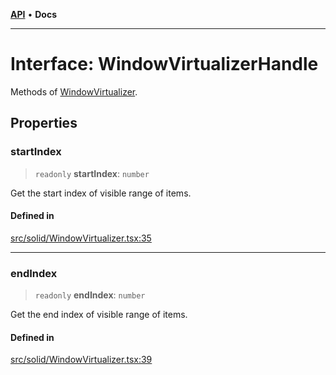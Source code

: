[**API**](../../API.md) • **Docs**

***

# Interface: WindowVirtualizerHandle

Methods of [WindowVirtualizer](../functions/WindowVirtualizer.md).

## Properties

### startIndex

> `readonly` **startIndex**: `number`

Get the start index of visible range of items.

#### Defined in

[src/solid/WindowVirtualizer.tsx:35](https://github.com/inokawa/virtua/blob/98aa56b9fcaf2174be1b18d019adf2076098e81d/src/solid/WindowVirtualizer.tsx#L35)

***

### endIndex

> `readonly` **endIndex**: `number`

Get the end index of visible range of items.

#### Defined in

[src/solid/WindowVirtualizer.tsx:39](https://github.com/inokawa/virtua/blob/98aa56b9fcaf2174be1b18d019adf2076098e81d/src/solid/WindowVirtualizer.tsx#L39)
